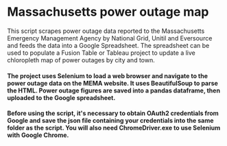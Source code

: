 # Massachusetts power outage map
This script scrapes power outage data reported to the Massachusetts Emergency Management Agency by National Grid, Unitil and Eversource and feeds the data into a Google Spreadsheet. The spreadsheet can be used to populate a Fusion Table or Tableau project to update a live chloropleth map of power outages by city and town.
#### The project uses Selenium to load a web browser and navigate to the power outage data on the MEMA website. It uses BeautifulSoup to parse the HTML. Power outage figures are saved into a pandas dataframe, then uploaded to the Google spreadsheet.
#### Before using the script, it's necessary to obtain OAuth2 credentials from Google and save the json file containing your credentials into the same folder as the script. You will also need ChromeDriver.exe to use Selenium with Google Chrome.
